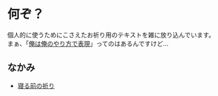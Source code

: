 何ぞ？
======

個人的に使うためにこさえたお祈り用のテキストを雑に放り込んでいます。  
まぁ、「[俺は俺のやり方で表現](https://youtu.be/j-rsIber_Y8)」ってのはあるんですけど…

なかみ
------

-   [寝る前の祈り](compline.md)
